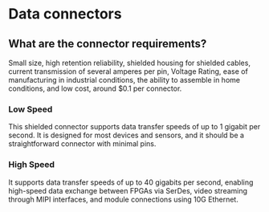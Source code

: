 # Data connectors

## What are the connector requirements?
Small size, high retention reliability, shielded housing for shielded cables, current transmission of several amperes per pin, Voltage Rating, ease of manufacturing in industrial conditions, the ability to assemble in home conditions, and low cost, around $0.1 per connector.

### Low Speed
This shielded connector supports data transfer speeds of up to 1 gigabit per second. It is designed for most devices and sensors, and it should be a straightforward connector with minimal pins.

### High Speed
It supports data transfer speeds of up to 40 gigabits per second, enabling high-speed data exchange between FPGAs via SerDes, video streaming through MIPI interfaces, and module connections using 10G Ethernet.

